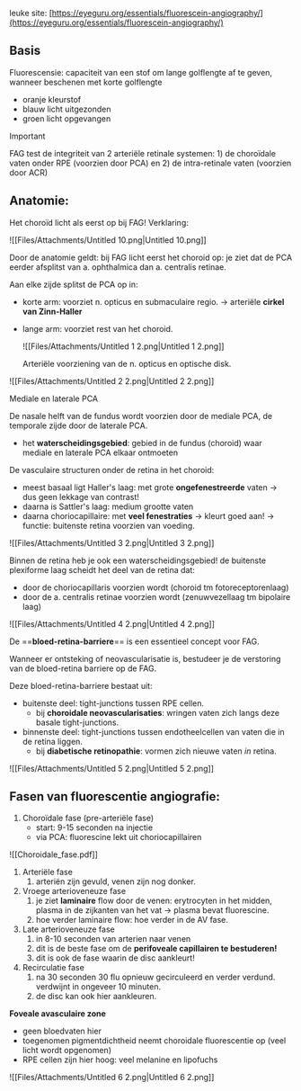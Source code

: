 leuke site: [https://eyeguru.org/essentials/fluorescein-angiography/](https://eyeguru.org/essentials/fluorescein-angiography/)

## Basis

Fluorescensie: capaciteit van een stof om lange golflengte af te geven, wanneer beschenen met korte golflengte

- oranje kleurstof
- blauw licht uitgezonden
- groen licht opgevangen

> [!important]  
> FAG test de integriteit van 2 arteriële retinale systemen: 1) de choroïdale vaten onder RPE (voorzien door PCA) en 2) de intra-retinale vaten (voorzien door ACR)  

## **Anatomie:**

Het choroïd licht als eerst op bij FAG! Verklaring:

![[Files/Attachments/Untitled 10.png|Untitled 10.png]]

Door de anatomie geldt: bij FAG licht eerst het choroid op: je ziet dat de PCA eerder afsplitst van a. ophthalmica dan a. centralis retinae.

Aan elke zijde splitst de PCA op in:
- korte arm: voorziet n. opticus en submaculaire regio. → arteriële **cirkel van Zinn-Haller**
- lange arm: voorziet rest van het choroid.
    
    ![[Files/Attachments/Untitled 1 2.png|Untitled 1 2.png]]
    
    Arteriële voorziening van de n. opticus en optische disk.
    

![[Files/Attachments/Untitled 2 2.png|Untitled 2 2.png]]

Mediale en laterale PCA

De nasale helft van de fundus wordt voorzien door de mediale PCA, de temporale zijde door de laterale PCA.

- het **waterscheidingsgebied**: gebied in de fundus (choroid) waar mediale en laterale PCA elkaar ontmoeten

De vasculaire structuren onder de retina in het choroid:
- meest basaal ligt Haller's laag: met grote **ongefenestreerde** vaten → dus geen lekkage van contrast!
- daarna is Sattler's laag: medium grootte vaten
- daarna choriocapillaire: met **veel fenestraties** → kleurt goed aan! → functie: buitenste retina voorzien van voeding.

![[Files/Attachments/Untitled 3 2.png|Untitled 3 2.png]]

  Binnen de retina heb je ook een waterscheidingsgebied! de buitenste plexiforme laag scheidt het deel van de retina dat:

- door de choriocapillaris voorzien wordt (choroid tm fotoreceptorenlaag)
- door de a. centralis retinae voorzien wordt (zenuwvezellaag tm bipolaire laag)

![[Files/Attachments/Untitled 4 2.png|Untitled 4 2.png]]

  
De ==**bloed-retina-barriere**== is een essentieel concept voor FAG.

Wanneer er ontsteking of neovascularisatie is, bestudeer je de verstoring van de bloed-retina barriere op de FAG.

Deze bloed-retina-barriere bestaat uit:

- buitenste deel: tight-junctions tussen RPE cellen.
    - bij **choroidale neovascularisaties**: wringen vaten zich langs deze basale tight-junctions.
- binnenste deel: tight-junctions tussen endotheelcellen van vaten die in de retina liggen.
    - bij **diabetische retinopathie**: vormen zich nieuwe vaten _in_ retina.

![[Files/Attachments/Untitled 5 2.png|Untitled 5 2.png]]

  

## Fasen van fluorescentie angiografie:

1. Choroïdale fase (pre-arteriële fase)
    - start: 9-15 seconden na injectie
    - via PCA: fluorescine lekt uit choriocapillairen

![[Choroidale_fase.pdf]]

1. Arteriële fase
    1. arteriën zijn gevuld, venen zijn nog donker.
2. Vroege arterioveneuze fase
    1. je ziet **laminaire** flow door de venen: erytrocyten in het midden, plasma in de zijkanten van het vat → plasma bevat fluorescine.
    2. hoe verder laminaire flow: hoe verder in de AV fase.
3. Late arterioveneuze fase
    1. in 8-10 seconden van arterien naar venen
    2. dit is de beste fase om de **perifoveale capillairen te bestuderen!**
    3. dit is ook de fase waarin de disc aankleurt!
4. Recirculatie fase
    1. na 30 seconden 30 flu opnieuw gecirculeerd en verder verdund. verdwijnt in ongeveer 10 minuten.
    2. de disc kan ook hier aankleuren.

  

**Foveale avasculaire zone**

- geen bloedvaten hier
- toegenomen pigmentdichtheid neemt choroidale fluorescentie op (veel licht wordt opgenomen)
- RPE cellen zijn hier hoog: veel melanine en lipofuchs

![[Files/Attachments/Untitled 6 2.png|Untitled 6 2.png]]